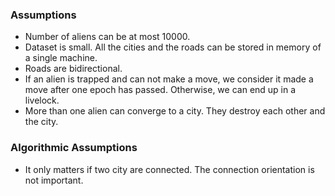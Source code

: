 ### Assumptions
- Number of aliens can be at most 10000.
- Dataset is small. All the cities and the roads can be stored in memory of a single machine.
- Roads are bidirectional.
- If an alien is trapped and can not make a move, we consider it made a move after one epoch has passed. Otherwise, we can end up in a livelock.
- More than one alien can converge to a city. They destroy each other and the city.

### Algorithmic Assumptions
- It only matters if two city are connected. The connection orientation is not important.
